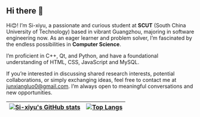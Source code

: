## Hi there 👋
Hi😊! I’m Si-xiyu, a passionate and curious student at **SCUT** (South China University of Technology) based in vibrant Guangzhou, majoring in software engineering now. As an eager learner and problem solver, I’m fascinated by the endless possibilities in **Computer Science**.  

I’m proficient in C++, Qt, and Python, and have a foundational understanding of HTML, CSS, JavaScript and MySQL.  

If you’re interested in discussing shared research interests, potential collaborations, or simply exchanging ideas, feel free to contact me at [junxiangluo0@gmail.com](mailto:junxiangluo0@gmail.com). I’m always open to meaningful conversations and new opportunities.  

| [![Si-xiyu's GitHub stats](https://github-readme-stats-hazel-six-58.vercel.app/api?username=Si-xiyu&show_icons=true&include_all_commits=true&theme=buefy&hide_border=true)](https://github.com/Si-xiyu) | [![Top Langs](https://github-readme-stats-hazel-six-58.vercel.app/api/top-langs/?username=Si-xiyu&layout=compact&theme=buefy&hide_border=true)](https://github.com/Si-xiyu) |
| ------------- | ------------- |
